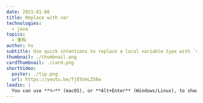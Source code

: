 ```yaml
---
date: 2021-01-08
title: Replace with var
technologies:
  - java
topics:
  - 重构
author: hs
subtitle: Use quick intentions to replace a local variable type with `var`
thumbnail: ./thumbnail.png
cardThumbnail: ./card.png
shortVideo:
  poster: ./tip.png
  url: https://youtu.be/TjE5UeLZS6w
leadin: |
  You can use **⌥⏎** (macOS), or **Alt+Enter** (Windows/Linux), to show context actions and replace the type on the left-hand side of the declaration with var (Java 10+). It's best to only do this when it's clear what the type the resulting object will be.
---
```


